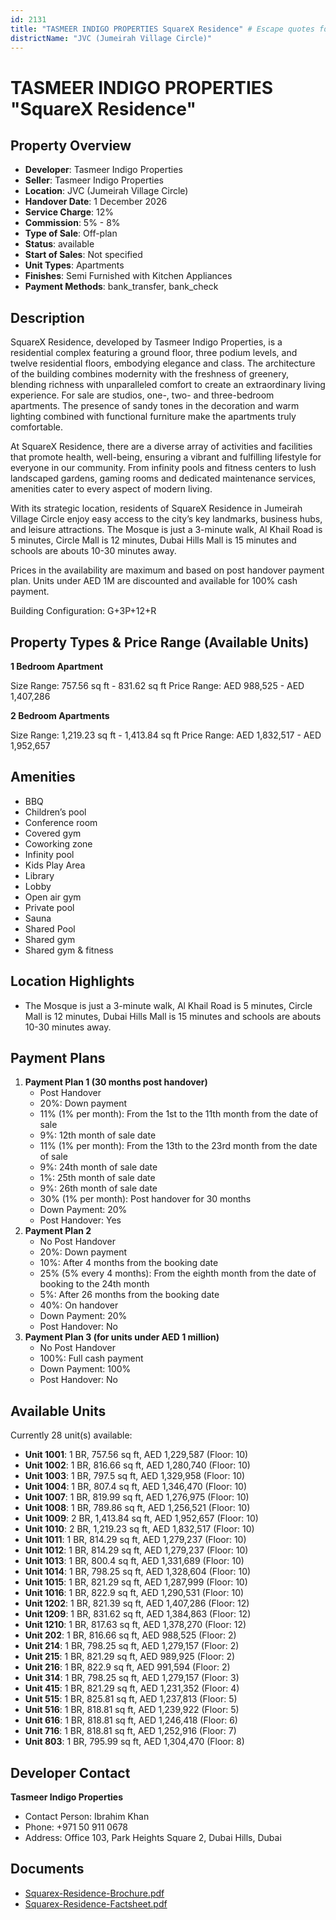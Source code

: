 ```yaml
---
id: 2131
title: "TASMEER INDIGO PROPERTIES SquareX Residence" # Escape quotes for YAML string
districtName: "JVC (Jumeirah Village Circle)"
---
```


# TASMEER INDIGO PROPERTIES "SquareX Residence"

## Property Overview
- **Developer**: Tasmeer Indigo Properties
- **Seller**: Tasmeer Indigo Properties
- **Location**: JVC (Jumeirah Village Circle)
- **Handover Date**: 1 December 2026
- **Service Charge**: 12%
- **Commission**: 5% - 8%
- **Type of Sale**: Off-plan
- **Status**: available
- **Start of Sales**: Not specified
- **Unit Types**: Apartments
- **Finishes**: Semi Furnished with Kitchen Appliances
- **Payment Methods**: bank_transfer, bank_check

## Description
SquareX Residence, developed by Tasmeer Indigo Properties, is a residential complex featuring a ground floor, three podium levels, and twelve residential floors, embodying elegance and class.​ The architecture of the building combines modernity with the freshness of greenery, blending richness with unparalleled comfort to create an extraordinary living experience. For sale are studios, one-, two- and three-bedroom apartments. The presence of sandy tones in the decoration and warm lighting combined with functional furniture make the apartments truly comfortable.

At SquareX Residence, there are a diverse array of activities and facilities that promote health, well-being, ensuring a vibrant and fulfilling lifestyle for everyone in our community. From infinity pools and fitness centers to lush landscaped gardens, gaming rooms and dedicated maintenance services, amenities cater to every aspect of modern living.

With its strategic location, residents of SquareX Residence in Jumeirah Village Circle enjoy easy access to the city’s key landmarks, business hubs, and leisure attractions. The Mosque is just a 3-minute walk, Al Khail Road is 5 minutes, Circle Mall is 12 minutes, Dubai Hills Mall is 15 minutes and schools are abouts 10-30 minutes away.

Prices in the availability are maximum and based on post handover payment plan. Units under AED 1M are discounted and available for 100% cash payment.

Building Configuration: G+3P+12+R

## Property Types & Price Range (Available Units)
**1 Bedroom Apartment**

Size Range: 757.56 sq ft - 831.62 sq ft
Price Range: AED 988,525 - AED 1,407,286

**2 Bedroom Apartments**

Size Range: 1,219.23 sq ft - 1,413.84 sq ft
Price Range: AED 1,832,517 - AED 1,952,657

## Amenities
- BBQ
- Children’s pool
- Conference room
- Covered gym
- Coworking zone
- Infinity pool
- Kids Play Area
- Library
- Lobby
- Open air gym
- Private pool
- Sauna
- Shared Pool
- Shared gym
- Shared gym & fitness

## Location Highlights
- The Mosque is just a 3-minute walk, Al Khail Road is 5 minutes, Circle Mall is 12 minutes, Dubai Hills Mall is 15 minutes and schools are abouts 10-30 minutes away.

## Payment Plans
1. **Payment Plan 1 (30 months post handover)**
   - Post Handover
   - 20%: Down payment
   - 11% (1% per month): From the 1st to the 11th month from the date of sale
   - 9%: 12th month of sale date
   - 11% (1% per month): From the 13th to the 23rd month from the date of sale
   - 9%: 24th month of sale date
   - 1%: 25th month of sale date
   - 9%: 26th month of sale date
   - 30% (1% per month): Post handover for 30 months
   - Down Payment: 20%
   - Post Handover: Yes
2. **Payment Plan 2**
   - No Post Handover
   - 20%: Down payment
   - 10%: After 4 months from the booking date
   - 25% (5% every 4 months): From the eighth month from the date of booking to the 24th month
   - 5%: After 26 months from the booking date
   - 40%: On handover
   - Down Payment: 20%
   - Post Handover: No
3. **Payment Plan 3 (for units under AED 1 million)**
   - No Post Handover
   - 100%: Full cash payment
   - Down Payment: 100%
   - Post Handover: No

## Available Units
Currently 28 unit(s) available:
- **Unit 1001**: 1 BR, 757.56 sq ft, AED 1,229,587 (Floor: 10)
- **Unit 1002**: 1 BR, 816.66 sq ft, AED 1,280,740 (Floor: 10)
- **Unit 1003**: 1 BR, 797.5 sq ft, AED 1,329,958 (Floor: 10)
- **Unit 1004**: 1 BR, 807.4 sq ft, AED 1,346,470 (Floor: 10)
- **Unit 1007**: 1 BR, 819.99 sq ft, AED 1,276,975 (Floor: 10)
- **Unit 1008**: 1 BR, 789.86 sq ft, AED 1,256,521 (Floor: 10)
- **Unit 1009**: 2 BR, 1,413.84 sq ft, AED 1,952,657 (Floor: 10)
- **Unit 1010**: 2 BR, 1,219.23 sq ft, AED 1,832,517 (Floor: 10)
- **Unit 1011**: 1 BR, 814.29 sq ft, AED 1,279,237 (Floor: 10)
- **Unit 1012**: 1 BR, 814.29 sq ft, AED 1,279,237 (Floor: 10)
- **Unit 1013**: 1 BR, 800.4 sq ft, AED 1,331,689 (Floor: 10)
- **Unit 1014**: 1 BR, 798.25 sq ft, AED 1,328,604 (Floor: 10)
- **Unit 1015**: 1 BR, 821.29 sq ft, AED 1,287,999 (Floor: 10)
- **Unit 1016**: 1 BR, 822.9 sq ft, AED 1,290,531 (Floor: 10)
- **Unit 1202**: 1 BR, 821.39 sq ft, AED 1,407,286 (Floor: 12)
- **Unit 1209**: 1 BR, 831.62 sq ft, AED 1,384,863 (Floor: 12)
- **Unit 1210**: 1 BR, 817.63 sq ft, AED 1,378,270 (Floor: 12)
- **Unit 202**: 1 BR, 816.66 sq ft, AED 988,525 (Floor: 2)
- **Unit 214**: 1 BR, 798.25 sq ft, AED 1,279,157 (Floor: 2)
- **Unit 215**: 1 BR, 821.29 sq ft, AED 989,925 (Floor: 2)
- **Unit 216**: 1 BR, 822.9 sq ft, AED 991,594 (Floor: 2)
- **Unit 314**: 1 BR, 798.25 sq ft, AED 1,279,157 (Floor: 3)
- **Unit 415**: 1 BR, 821.29 sq ft, AED 1,231,352 (Floor: 4)
- **Unit 515**: 1 BR, 825.81 sq ft, AED 1,237,813 (Floor: 5)
- **Unit 516**: 1 BR, 818.81 sq ft, AED 1,239,922 (Floor: 5)
- **Unit 616**: 1 BR, 818.81 sq ft, AED 1,246,418 (Floor: 6)
- **Unit 716**: 1 BR, 818.81 sq ft, AED 1,252,916 (Floor: 7)
- **Unit 803**: 1 BR, 795.99 sq ft, AED 1,304,470 (Floor: 8)

## Developer Contact
**Tasmeer Indigo Properties**
- Contact Person: Ibrahim Khan
- Phone: +971 50 911 0678
- Address: Office 103, Park Heights Square 2, Dubai Hills, Dubai

## Documents
- [Squarex-Residence-Brochure.pdf](https://cdn.geniemap.net/2024/06/03/8KBQOJyty1Pvs9HDV6VefU6UObMJ0adqrVf1MfRJ.pdf)
- [Squarex-Residence-Factsheet.pdf](https://cdn.geniemap.net/2024/06/03/01yzRHURlZSW9a9LpW35oRuZuTib3VCo6CJZy87r.pdf)
